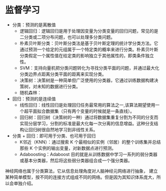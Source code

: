 # 监督学习

- 分类：预测的是离散值
  - 逻辑回归：逻辑回归是用于处理因变量为分类变量的回归问题，常见的是二分类或二项分布问题，也可以处理多分类问题。
  - 朴素贝叶斯分类：贝叶斯分类法是基于贝叶斯定理的统计学分类方法。它通过预测一个给定的元组属于一个特定类的概率来进行分类。朴素贝叶斯分类假定一个属性值在给定类的影响独立于其他属性的，即类条件独立性。
  - SVM：支持向量机把分类问题转化为寻找分类平面的问题，并通过最大化分类边界点距离分类平面的距离来实现分类。
  - 决策树：决策树是一种简单但广泛使用的分类器，它通过训练数据构建决策树，对未知的数据进行分类。
  - 随机森林：
- 回归：预测的是连续值
  - 线性回归：线性回归是处理回归任务最常用的算法之一,该算法期望使用一个超平面拟合数据集（只有两个变量的时候就是一条直线）。
  - 回归树：回归树（决策树的一种）通过将数据集重复分割为不同的分支而实现分层学习，分割的标准是最大化每一次分离的信息增益。这种分支结构让回归树很自然地学习到非线性关系。
- 分类 + 回归：即可用于分类、也可用于回归
  - K邻近（KNN）：通过搜索 K 个最相似的实例（邻居）的整个训练集并总结那些 K 个实例的输出变量，对新数据点进行预测。
  - Adaboosting：Adaboost 目的就是从训练数据中学习一系列的弱分类器或基本分类器，然后将这些弱分类器组合成一个强分类器。

神经网络也属于分类算法，它从信息处理角度对人脑神经元网络进行抽象， 建立某种简单模型，按不同的连接方式组成不同的网络。但是因为其知识体系庞大，所以会单独介绍。